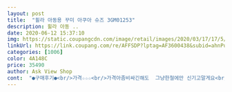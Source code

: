 ```yaml
---
layout: post 
title:  "휠라 아동용 꾸미 아쿠아 슈즈 3GM01253" 
description: 휠라 아동 ..
date: 2020-06-12 15:37:10 
img: https://static.coupangcdn.com/image/retail/images/2020/03/17/17/5/d1264779-c172-4a73-b378-19841441fba8.jpg 
linkUrl: https://link.coupang.com/re/AFFSDP?lptag=AF3600438&subid=ahnPublicAsk&pageKey=1519498569&itemId=2403136635&vendorItemId=70392663031&traceid=V0-113-ce8b69c401c8f0ac 
categories: [1006] 
color: 4A148C 
price: 35490 
author: Ask View Shop 
cont:  "●구매후기●<br/>가격☆☆☆<br/>가격아좀비싸긴해도  그냥한철에만 신기고말게요<br/>고민끝에 구압한거라 너무편하고괜찮네요<br/>나이키 210신는데 같은 210 사이즈 시키니까 불편하지 않게 딱맞아요!! 발볼 넓고 발등 높은 아이들이 신으면 좋을것같아요!!<br/>대박나세요^^<br/>디자인☆☆☆☆☆<br/>만족도☆☆☆☆<br/>배송☆☆☆☆☆<br/>상품☆☆☆☆☆<br/>신어봐야일단 정사이즈구요  나름괜찮네요<br/>완젼편하고몇번에<br/>원래 첨에는 블루색을 주문하려고 했는데 블루나 스카이는 사이즈가 없어서 민트로 주문했어요 딸이 민트색도 좋아하니까 신어보고 좋아하네요 편하다고 하구요 여유가 있어서 내년까지 신을 지 모르겠네요^^<br/>편하다고 좋아하네요!!<br/>포장☆☆☆☆☆<br/>가격☆☆☆<br/>가격아좀비싸긴해도  그냥한철에만 신기고말게요<br/>고민끝에 구압한거라 너무편하고괜찮네요<br/>나이키 210신는데 같은 210 사이즈 시키니까 불편하지 않게 딱맞아요!! 발볼 넓고 발등 높은 아이들이 신으면 좋을것같아요!!<br/>대박나세요^^<br/>디자인☆☆☆☆☆<br/>만족도☆☆☆☆<br/>배송☆☆☆☆☆<br/>상품☆☆☆☆☆<br/>신어봐야일단 정사이즈구요  나름괜찮네요<br/>완젼편하고몇번에<br/>원래 첨에는 블루색을 주문하려고 했는데 블루나 스카이는 사이즈가 없어서 민트로 주문했어요 딸이 민트색도 좋아하니까 신어보고 좋아하네요 편하다고 하구요 여유가 있어서 내년까지 신을 지 모르겠네요^^<br/>편하다고 좋아하네요!!<br/>포장☆☆☆☆☆<br/>가격☆☆☆<br/>가격아좀비싸긴해도  그냥한철에만 신기고말게요<br/>고민끝에 구압한거라 너무편하고괜찮네요<br/>나이키 210신는데 같은 210 사이즈 시키니까 불편하지 않게 딱맞아요!! 발볼 넓고 발등 높은 아이들이 신으면 좋을것같아요!!<br/>대박나세요^^<br/>디자인☆☆☆☆☆<br/>만족도☆☆☆☆<br/>배송☆☆☆☆☆<br/>상품☆☆☆☆☆<br/>신어봐야일단 정사이즈구요  나름괜찮네요<br/>완젼편하고몇번에<br/>원래 첨에는 블루색을 주문하려고 했는데 블루나 스카이는 사이즈가 없어서 민트로 주문했어요 딸이 민트색도 좋아하니까 신어보고 좋아하네요 편하다고 하구요 여유가 있어서 내년까지 신을 지 모르겠네요^^<br/>편하다고 좋아하네요!!<br/>포장☆☆☆☆☆<br/>가격☆☆☆<br/>가격아좀비싸긴해도  그냥한철에만 신기고말게요<br/>고민끝에 구압한거라 너무편하고괜찮네요<br/>나이키 210신는데 같은 210 사이즈 시키니까 불편하지 않게 딱맞아요!! 발볼 넓고 발등 높은 아이들이 신으면 좋을것같아요!!<br/>대박나세요^^<br/>디자인☆☆☆☆☆<br/>만족도☆☆☆☆<br/>배송☆☆☆☆☆<br/>상품☆☆☆☆☆<br/>신어봐야일단 정사이즈구요  나름괜찮네요<br/>완젼편하고몇번에<br/>원래 첨에는 블루색을 주문하려고 했는데 블루나 스카이는 사이즈가 없어서 민트로 주문했어요 딸이 민트색도 좋아하니까 신어보고 좋아하네요 편하다고 하구요 여유가 있어서 내년까지 신을 지 모르겠네요^^<br/>편하다고 좋아하네요!!<br/>포장☆☆☆☆☆<br/>" 
---
```

